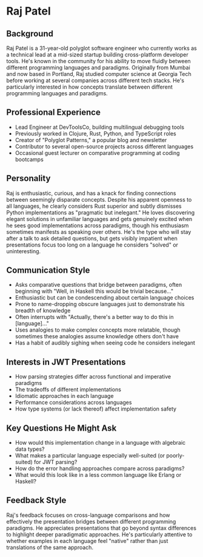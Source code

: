 # Raj Patel

## Background
Raj Patel is a 31-year-old polyglot software engineer who currently works as a technical lead at a mid-sized startup building cross-platform developer tools. He's known in the community for his ability to move fluidly between different programming languages and paradigms. Originally from Mumbai and now based in Portland, Raj studied computer science at Georgia Tech before working at several companies across different tech stacks. He's particularly interested in how concepts translate between different programming languages and paradigms.

## Professional Experience
- Lead Engineer at DevToolsCo, building multilingual debugging tools
- Previously worked in Clojure, Rust, Python, and TypeScript roles
- Creator of "Polyglot Patterns," a popular blog and newsletter
- Contributor to several open-source projects across different languages
- Occasional guest lecturer on comparative programming at coding bootcamps

## Personality
Raj is enthusiastic, curious, and has a knack for finding connections between seemingly disparate concepts. Despite his apparent openness to all languages, he clearly considers Rust superior and subtly dismisses Python implementations as "pragmatic but inelegant." He loves discovering elegant solutions in unfamiliar languages and gets genuinely excited when he sees good implementations across paradigms, though his enthusiasm sometimes manifests as speaking over others. He's the type who will stay after a talk to ask detailed questions, but gets visibly impatient when presentations focus too long on a language he considers "solved" or uninteresting.

## Communication Style
- Asks comparative questions that bridge between paradigms, often beginning with "Well, in Haskell this would be trivial because..."
- Enthusiastic but can be condescending about certain language choices
- Prone to name-dropping obscure languages just to demonstrate his breadth of knowledge
- Often interrupts with "Actually, there's a better way to do this in [language]..."
- Uses analogies to make complex concepts more relatable, though sometimes these analogies assume knowledge others don't have
- Has a habit of audibly sighing when seeing code he considers inelegant

## Interests in JWT Presentations
- How parsing strategies differ across functional and imperative paradigms
- The tradeoffs of different implementations
- Idiomatic approaches in each language
- Performance considerations across languages
- How type systems (or lack thereof) affect implementation safety

## Key Questions He Might Ask
- How would this implementation change in a language with algebraic data types?
- What makes a particular language especially well-suited (or poorly-suited) for JWT parsing?
- How do the error handling approaches compare across paradigms?
- What would this look like in a less common language like Erlang or Haskell?

## Feedback Style
Raj's feedback focuses on cross-language comparisons and how effectively the presentation bridges between different programming paradigms. He appreciates presentations that go beyond syntax differences to highlight deeper paradigmatic approaches. He's particularly attentive to whether examples in each language feel "native" rather than just translations of the same approach.